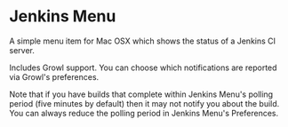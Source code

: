 Jenkins Menu
=============

A simple menu item for Mac OSX which shows the status of a Jenkins CI server.

Includes Growl support.  You can choose which notifications are reported via Growl's preferences.

Note that if you have builds that complete within Jenkins Menu's polling period (five minutes by default) then it may not notify you about the build.  You can always reduce the polling period in Jenkins Menu's Preferences.
